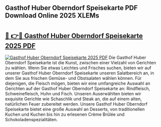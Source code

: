 ## Gasthof Huber Oberndorf Speisekarte PDF Download Online 2025 XLEMs

# <h2><a href="http://gc77ld2.nevu.top/?p=Gasthof+Huber+Oberndorf+Speisekarte">🔗 👉🔴 Gasthof Huber Oberndorf Speisekarte 2025 PDF</a></h2>

[![Gasthof Huber Oberndorf Speisekarte 2025 PDF](https://i.imgur.com/dBaPXMq.png)](http://gc77ld2.nevu.top/?p=Gasthof+Huber+Oberndorf+Speisekarte)
Die Gasthof Huber Oberndorf Speisekarte ist die Kunst, zwischen einer Vielzahl von Gerichten zu wählen. Wenn Sie etwas Leichtes und Frisches suchen, bieten wir auf unserer Gasthof Huber Oberndorf Speisekarte unseren Salatbereich an, in dem Sie aus frischen Gemüse- und Obstsalaten wählen können. Für diejenigen, die Fleisch mögen, bieten wir eine umfangreiche Auswahl an Gerichten auf der Gasthof Huber Oberndorf Speisekarte an: Rindfleisch, Schweinefleisch, Huhn und Fisch. Unseren Auserwählten bieten wir exquisite Gerichte wie Schaschlik und Steak an, die auf einem alten, natürlichen Feuer zubereitet werden. Unsere Gasthof Huber Oberndorf Speisekarte bietet eine große Auswahl an Desserts, von traditionellen Kuchen und Kuchen bis hin zu erlesenen Crème Brûlée und Schokoladenspezialitäten.
